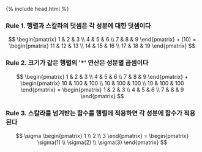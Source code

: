{% include head.html %}


### Rule 1. 행렬과 스칼라의 덧셈은 각 성분에 대한 덧셈이다
$$
\begin{pmatrix} 1 & 2 & 3 \\ 4 & 5 & 6 \\ 7 & 8 & 9 \end{pmatrix} + (10) = \begin{pmatrix} 11 & 12 & 13 \\ 14 & 15 & 16 \\ 17 & 18 & 19 \end{pmatrix}
$$

### Rule 2. 크기가 같은 행렬의 '*' 연산은 성분별 곱셈이다
$$
\begin{pmatrix} 1 & 2 & 3 \\ 4 & 5 & 6 \\ 7 & 8 & 9 \end{pmatrix} + \begin{pmatrix} 10 & 100 & 100 \\ 10 & 100 & 100 \\ 10 & 100 & 100 \end{pmatrix} = \begin{pmatrix} 1 & 2 & 3 \\ 4 & 5 & 6 \\ 7 & 8 & 9 \end{pmatrix}
$$

### Rule 3. 스칼라를 넘겨받는 함수를 행렬에 적용하면 각 성분에 함수가 적용된다
$$
\sigma \begin{pmatrix} 1 \\ 2 \\ 3 \end{pmatrix} = \begin{pmatrix} \sigma(1) \\ \sigma(2) \\ \sigma(3) \end{pmatrix}
$$
